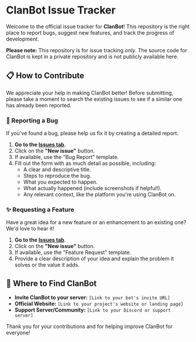 # ClanBot Issue Tracker

Welcome to the official issue tracker for **ClanBot**! This repository is the right place to report bugs, suggest new features, and track the progress of development.

**Please note:** This repository is for issue tracking *only*. The source code for ClanBot is kept in a private repository and is not publicly available here.

## 📋 How to Contribute

We appreciate your help in making ClanBot better! Before submitting, please take a moment to search the existing issues to see if a similar one has already been reported.

### 🐛 Reporting a Bug

If you've found a bug, please help us fix it by creating a detailed report.

1. **Go to the [Issues tab](https://github.com/your-username/clanbot-tracker/issues)**.
2. Click on the **"New issue"** button.
3. If available, use the "Bug Report" template.
4. Fill out the form with as much detail as possible, including:
   * A clear and descriptive title.
   * Steps to reproduce the bug.
   * What you expected to happen.
   * What actually happened (include screenshots if helpful!).
   * Any relevant context, like the platform you're using ClanBot on.

### ✨ Requesting a Feature

Have a great idea for a new feature or an enhancement to an existing one? We'd love to hear it!

1. **Go to the [Issues tab](https://github.com/your-username/clanbot-tracker/issues)**.
2. Click on the **"New issue"** button.
3. If available, use the "Feature Request" template.
4. Provide a clear description of your idea and explain the problem it solves or the value it adds.

## 🤖 Where to Find ClanBot

* **Invite ClanBot to your server:** `[Link to your bot's invite URL]`
* **Official Website:** `[Link to your project's website or landing page]`
* **Support Server/Community:** `[Link to your Discord or support server]`

Thank you for your contributions and for helping improve ClanBot for everyone!
